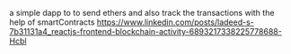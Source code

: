 a simple dapp to to send ethers and also track the transactions with the help of smartContracts 
https://www.linkedin.com/posts/ladeed-s-7b31131a4_reactjs-frontend-blockchain-activity-6893217338225778688-Hcbl
